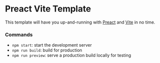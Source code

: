 # Preact Vite Template

This template will have you up-and-running with [Preact] and [Vite] in no time.

### Commands

- `npm start`: start the development server
- `npm run build`: build for production
- `npm run preview`: serve a production build locally for testing

[preact]: https://preactjs.com
[vite]: https://vite.dev
